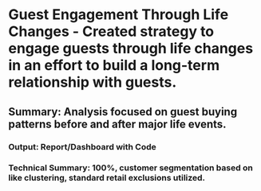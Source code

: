 # Guest Engagement Through Life Changes - Created strategy to engage guests through life changes in an effort to build a long-term relationship with guests.
## Summary: Analysis focused on guest buying patterns before and after major life events.  
### Output: Report/Dashboard with Code 
### Technical Summary: 100%, customer segmentation based on like clustering, standard retail exclusions utilized. 
